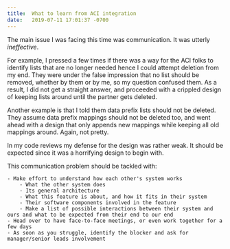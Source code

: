 ```yaml
---
title:  What to learn from ACI integration
date:   2019-07-11 17:01:37 -0700
---
```


The main issue I was facing this time was communication. It was utterly _ineffective_.

For example, I pressed a few times if there was a way for the ACI folks to identify lists that are no longer needed hence I could attempt deletion from my end. They were under the false impression that no list should be removed, whether by them or by me, so my question confused them. As a result, I did not get a straight answer, and proceeded with a crippled design of keeping lists around until the partner gets deleted.

Another example is that I told them data prefix lists should not be deleted. They assume data prefix mappings should not be deleted too, and went ahead with a design that only appends new mappings while keeping all old mappings around. Again, not pretty.

In my code reviews my defense for the design was rather weak. It should be expected since it was a horrifying design to begin with.

This communication problem should be tackled with:

    - Make effort to understand how each other's system works
        - What the other system does
        - Its general architecture
        - What this feature is about, and how it fits in their system
        - Their software components involved in the feature
        - Make a list of possible interactions between their system and ours and what to be expected from their end to our end
    - Head over to have face-to-face meetings, or even work together for a few days
    - As soon as you struggle, identify the blocker and ask for manager/senior leads involvement
